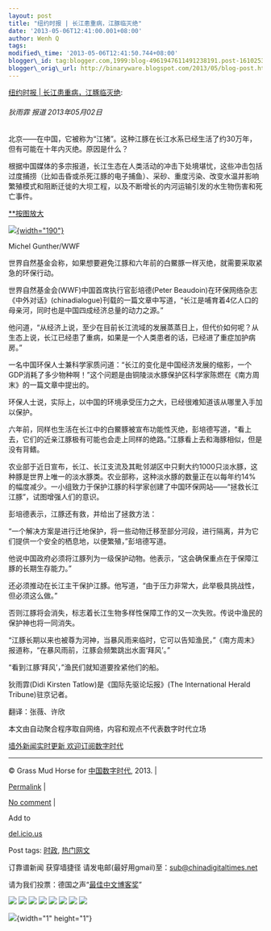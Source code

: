 ```yaml
--- 
layout: post 
title: "纽约时报 | 长江患重病，江豚临灭绝" 
date: '2013-05-06T12:41:00.001+08:00' 
author: Wenh Q
tags:
modified\_time: '2013-05-06T12:41:50.744+08:00' 
blogger\_id: tag:blogger.com,1999:blog-4961947611491238191.post-1610253240570932116
blogger\_orig\_url: http://binaryware.blogspot.com/2013/05/blog-post.html
--- 
```

[纽约时报 |
长江患重病，江豚临灭绝](http://feedproxy.google.com/~r/chinagfwblog/~3/QLuNrwZzc_g/):

<div>

#### 

###### 狄雨霏 报道 2013年05月02日

<div>

北京——在中国，它被称为“江猪”。这种江豚在长江水系已经生活了约30万年，但有可能在十年内灭绝。原因是什么？

根据中国媒体的多宗报道，长江生态在人类活动的冲击下处境堪忧，这些冲击包括过度捕捞（比如击昏或杀死江豚的电子捕鱼）、采砂、重度污染、改变水温并影响繁殖模式和阻断迁徙的大坝工程，以及不断增长的内河运输引发的水生物伤害和死亡事件。

<div>

<div>

[**按图放大](http://graphics8.nytimes.com/images/2013/05/01/world/asia/01PorpoiseRDV1/01PorpoiseRDV1-popup.jpg)



[![](http://graphics8.nytimes.com/images/2013/05/01/world/asia/01PorpoiseRDV1/01PorpoiseRDV1-articleInline.jpg){width="190"}](http://graphics8.nytimes.com/images/2013/05/01/world/asia/01PorpoiseRDV1/01PorpoiseRDV1-popup.jpg)

Michel Gunther/WWF

世界自然基金会称，如果想要避免江豚和六年前的白鱀豚一样灭绝，就需要采取紧急的环保行动。

</div>

</div>

世界自然基金会(WWF)中国首席执行官彭培德(Peter
Beaudoin)在环保网络杂志《中外对话》(chinadialogue)刊载的一篇文章中写道，“长江是哺育着4亿人口的母亲河，同时也是中国四成经济总量的动力之源。”

他问道，“从经济上说，至少在目前长江流域的发展蒸蒸日上，但代价如何呢？从生态上说，长江已经患了重病，如果是一个人类患者的话，已经进了重症加护病房。”

一名中国环保人士兼科学家质问道：“长江的变化是中国经济发展的缩影，一个GDP消耗了多少物种啊！”这个问题是由铜陵淡水豚保护区科学家陈燃在《南方周末》的一篇文章中提出的。

环保人士说，实际上，以中国的环境承受压力之大，已经很难知道该从哪里入手加以保护。

六年前，同样也生活在长江中的白鱀豚被宣布功能性灭绝，彭培德写道，“看上去，它们的近亲江豚极有可能也会走上同样的绝路。”江豚看上去和海豚相似，但是没有背鳍。

农业部于近日宣布，长江、长江支流及其毗邻湖区中只剩大约1000只淡水豚，这种豚是世界上唯一的淡水豚类。农业部称，这种淡水豚的数量正在以每年约14%的幅度减少。一小组致力于保护江豚的科学家创建了中国环保网站——“拯救长江江豚”，试图增强人们的意识。

彭培德表示，江豚还有救，并给出了拯救方法：

“一个解决方案是进行迁地保护，将一些动物迁移至部分河段，进行隔离，并为它们提供一个安全的栖息地，以便繁殖，”彭培德写道。

他说中国政府必须将江豚列为一级保护动物。他表示，“这会确保重点在于保障江豚的长期生存能力。”

还必须推动在长江主干保护江豚。他写道，“由于压力非常大，此举极具挑战性，但必须这么做。”

否则江豚将会消失，标志着长江生物多样性保障工作的又一次失败。传说中渔民的保护神也将一同消失。

“江豚长期以来也被尊为河神，当暴风雨来临时，它可以告知渔民，”《南方周末》报道称，“在暴风雨前，江豚会频繁跳出水面‘拜风’。”

“看到江豚‘拜风’，”渔民们就知道要拴紧他们的船。

</div>

<div>

狄雨霏(Didi Kirsten Tatlow)是《国际先驱论坛报》(The International Herald
Tribune)驻京记者。

翻译：张薇、许欣

</div>

</div>



本文由自动聚合程序取自网络，内容和观点不代表数字时代立场



[墙外新闻实时更新 欢迎订阅数字时代](http://eepurl.com/mstlf)


















------------------------------------------------------------------------

© Grass Mud Horse for
[中国数字时代](https://kexueshangwang.info/chinese), 2013. |

[Permalink](https://kexueshangwang.info/chinese/2013/05/%e7%ba%bd%e7%ba%a6%e6%97%b6%e6%8a%a5-%e9%95%bf%e6%b1%9f%e6%82%a3%e9%87%8d%e7%97%85%ef%bc%8c%e6%b1%9f%e8%b1%9a%e4%b8%b4%e7%81%ad%e7%bb%9d/)
|

[No
comment](https://kexueshangwang.info/chinese/2013/05/%e7%ba%bd%e7%ba%a6%e6%97%b6%e6%8a%a5-%e9%95%bf%e6%b1%9f%e6%82%a3%e9%87%8d%e7%97%85%ef%bc%8c%e6%b1%9f%e8%b1%9a%e4%b8%b4%e7%81%ad%e7%bb%9d/#comments)
|

Add to

[del.icio.us](http://del.icio.us/post?url=https://kexueshangwang.info/chinese/2013/05/%e7%ba%bd%e7%ba%a6%e6%97%b6%e6%8a%a5-%e9%95%bf%e6%b1%9f%e6%82%a3%e9%87%8d%e7%97%85%ef%bc%8c%e6%b1%9f%e8%b1%9a%e4%b8%b4%e7%81%ad%e7%bb%9d/&title=%E7%BA%BD%E7%BA%A6%E6%97%B6%E6%8A%A5%20%7C%20%E9%95%BF%E6%B1%9F%E6%82%A3%E9%87%8D%E7%97%85%EF%BC%8C%E6%B1%9F%E8%B1%9A%E4%B8%B4%E7%81%AD%E7%BB%9D)





Post tags:
[时政](https://kexueshangwang.info/chinese/tag/%e6%97%b6%e6%94%bf/?category=10466),
[热门网文](https://kexueshangwang.info/chinese/tag/%e7%83%ad%e9%97%a8%e7%bd%91%e6%96%87/?category=10466)



订靠谱新闻 获穿墙捷径
请发电邮(最好用gmail)至：sub@chinadigitaltimes.net



请为我们投票：德国之声“[最佳中文博客奖](https://thebobs.com/chinese/category/2013/best-blog-chinese-2013/)”





<div>

[![](http://feeds.feedburner.com/~ff/chinagfwblog?d=yIl2AUoC8zA)](http://feeds.feedburner.com/~ff/chinagfwblog?a=QLuNrwZzc_g:_N-UB7rsMFA:yIl2AUoC8zA)
[![](http://feeds.feedburner.com/~ff/chinagfwblog?i=QLuNrwZzc_g:_N-UB7rsMFA:-BTjWOF_DHI)](http://feeds.feedburner.com/~ff/chinagfwblog?a=QLuNrwZzc_g:_N-UB7rsMFA:-BTjWOF_DHI)
[![](http://feeds.feedburner.com/~ff/chinagfwblog?i=QLuNrwZzc_g:_N-UB7rsMFA:F7zBnMyn0Lo)](http://feeds.feedburner.com/~ff/chinagfwblog?a=QLuNrwZzc_g:_N-UB7rsMFA:F7zBnMyn0Lo)
[![](http://feeds.feedburner.com/~ff/chinagfwblog?i=QLuNrwZzc_g:_N-UB7rsMFA:V_sGLiPBpWU)](http://feeds.feedburner.com/~ff/chinagfwblog?a=QLuNrwZzc_g:_N-UB7rsMFA:V_sGLiPBpWU)
[![](http://feeds.feedburner.com/~ff/chinagfwblog?d=qj6IDK7rITs)](http://feeds.feedburner.com/~ff/chinagfwblog?a=QLuNrwZzc_g:_N-UB7rsMFA:qj6IDK7rITs)
[![](http://feeds.feedburner.com/~ff/chinagfwblog?d=l6gmwiTKsz0)](http://feeds.feedburner.com/~ff/chinagfwblog?a=QLuNrwZzc_g:_N-UB7rsMFA:l6gmwiTKsz0)
[![](http://feeds.feedburner.com/~ff/chinagfwblog?i=QLuNrwZzc_g:_N-UB7rsMFA:gIN9vFwOqvQ)](http://feeds.feedburner.com/~ff/chinagfwblog?a=QLuNrwZzc_g:_N-UB7rsMFA:gIN9vFwOqvQ)
[![](http://feeds.feedburner.com/~ff/chinagfwblog?d=TzevzKxY174)](http://feeds.feedburner.com/~ff/chinagfwblog?a=QLuNrwZzc_g:_N-UB7rsMFA:TzevzKxY174)

</div>

![](http://feeds.feedburner.com/~r/chinagfwblog/~4/QLuNrwZzc_g){width="1"
height="1"}
